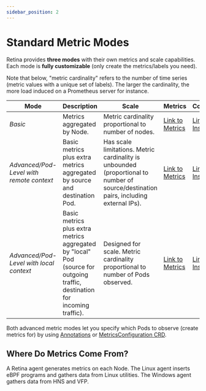 ```yaml
---
sidebar_position: 2
---
```

# Standard Metric Modes

Retina provides **three modes** with their own metrics and scale capabilities.
Each mode is **fully customizable** (only create the metrics/labels you need).

Note that below, "metric cardinality" refers to the number of time series (metric values with a unique set of labels).
The larger the cardinality, the more load induced on a Prometheus server for instance.

| Mode                                     | Description                                                                                                                                                                                                                        | Scale                                                                                                                                 | Metrics                          | Configuration                                                                                                |
| ---------------------------------------- | ---------------------------------------------------------------------------------------------------------------------------------------------------------------------------------------------------------------------------------- | ------------------------------------------------------------------------------------------------------------------------------------- | -------------------------------- | ------------------------------------------------------------------------------------------------------------ |
| *Basic*                                  | Metrics aggregated by Node.                                                                                                                                                                                                        | Metric cardinality proportional to number of nodes.                                                                                   | [Link to Metrics](./basic.md)    | [Link to Installation](../../02-Installation/01-Setup.md#basic-mode)                                                  |
| *Advanced/Pod-Level with remote context* | Basic metrics plus extra metrics aggregated by source and destination Pod. | Has scale limitations. Metric cardinality is unbounded (proportional to number of source/destination pairs, including external IPs).  | [Link to Metrics](./advanced.md) | [Link to Installation](../../02-Installation/01-Setup.md#advanced-mode-with-local-context) |
| *Advanced/Pod-Level with local context*  | Basic metrics plus extra metrics aggregated by "local" Pod (source for outgoing traffic, destination for incoming traffic). | Designed for scale. Metric cardinality proportional to number of Pods observed.                                                       | [Link to Metrics](./advanced.md) | [Link to Installation](../../02-Installation/01-Setup.md#advanced-mode-with-local-context)  |

Both advanced metric modes let you specify which Pods to observe (create metrics for) by using [Annotations](../annotations.md) or [MetricsConfiguration CRD](../configuration.md).

## Where Do Metrics Come From?

A Retina agent generates metrics on each Node.
The Linux agent inserts eBPF programs and gathers data from Linux utilities.
The Windows agent gathers data from HNS and VFP.
